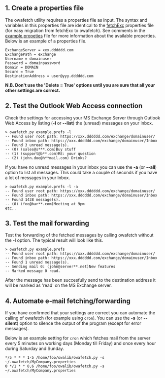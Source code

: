 ## 1. Create a properties file ##
The owafetch utility requires a properties file as input. The syntax and variables in this properties file are identical to the [fetchExc](http://www.saunalahti.fi/juhrauti/index.html) properties file (for easy migration from fetchExc to owafetch). See comments in the [example.propeties](http://owalib.googlecode.com/svn/trunk/example.properties) file for more information about the available properties.
Below is an example of a properties file.

```
ExchangeServer = xxx.dddddd.com
ExchangePath = exchange
Username = domainuser 
Password = domainpassword
Domain = DOMAIN
Secure = True
DestinationAddress = user@yyy.dddddd.com
```

**N.B. Don't use the 'Delete = True' options until you are sure that all your other settings are correct.**


## 2. Test the Outlook Web Access connection ##
Check the settings for accessing your MS Exchange Server through Outlook Web Access by listing (**-l** or **--list**) the (unread) messages on your Inbox.
```
> owafetch.py example.prefs -l
-- Found user root path: https://xxx.dddddd.com/exchange/domainuser/
-- Found inbox path: https://xxx.dddddd.com/exchange/domainuser/Inbox
-- Found 3 unread message(s).
-- (0) (sales@s***.com)Buy stuff
-- (1) (support@b**.com)RE: your question
-- (2) (john.doe@h**mail.com) Drinks?
```

If you have no unread messages in your inbox you can use the **-a** (or **--all**) option to list all messages. This could take a couple of seconds if you have a lot of messages in your Inbox.

```
> owafetch.py example.prefs -l -a
-- Found user root path: https://xxx.dddddd.com/exchange/domainuser/
-- Found inbox path: https://xxx.dddddd.com/exchange/domainuser/Inbox
-- Found 1438 message(s).
-- (0) (foo@bar**.com)Meeting at 9pm
etc..
```

## 3. Test the mail forwarding ##
Test the forwarding of the fetched messages by calling owafetch without the -l option.
The typical result will look like this.
```
> owafetch.py example.prefs
-- Found user root path: https://xxx.dddddd.com/exchange/domainuser/
-- Found inbox path: https://xxx.dddddd.com/exchange/domainuser/Inbox
-- Found 1 unread message(s).
-- Sending mail 0: (john@server**.net)New features
-- Marked message 0 read.
```

After the message has been succesfully send to the destination address it will be marked as 'read' on the MS Exchange server.

## 4. Automate e-mail fetching/forwarding ##
If you have confirmed that your settings are correct you can automate the calling of owafetch (for example using `cron`). You can use the **-s** (or **--silent**) option to silence the output of the program (except for error messages).

Below is an example setting for `cron` which fetches mail from the server every 5 minutes on working days (Monday till Friday) and once every hour during Saturday and Sunday.

```
*/5 * * * 1-5 /home/foo/owalib/owafetch.py -s ~/.owafetch/MyCompany.properties
0 */1 * * 0,6 /home/foo/owalib/owafetch.py -s ~/.owafetch/MyCompany.properties
```